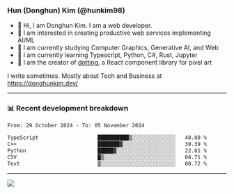 ### Hun (Donghun) Kim (@hunkim98)

- 👋 Hi, I am Donghun Kim. I am a web developer. 
- 🤔 I am interested in creating productive web services implementing AI/ML
- 🔭 I am currently studying Computer Graphics, Generative AI, and Web 
- 🌱 I am currently learning Typescript, Python, C#, Rust, Jupyter
- 🎨 I am the creator of [dotting](https://github.com/hunkim98/dotting), a React component library for pixel art

I write sometimes. Mostly about Tech and Business at https://donghunkim.dev/

---
### 📊 Recent development breakdown
<!--START_SECTION:waka-->

```txt
From: 29 October 2024 - To: 05 November 2024

TypeScript                   ██████████▒░░░░░░░░░░░░░░   40.80 %
C++                          ███████▓░░░░░░░░░░░░░░░░░   30.39 %
Python                       █████▓░░░░░░░░░░░░░░░░░░░   22.81 %
CSV                          █▒░░░░░░░░░░░░░░░░░░░░░░░   04.71 %
Text                         ▒░░░░░░░░░░░░░░░░░░░░░░░░   00.72 %
```

<!--END_SECTION:waka-->
---

<!-- <div align='center'> -->
  <img align="center" src="https://github-readme-stats.vercel.app/api?username=hunkim98&theme=dark&show_icons=true"/>
<!-- </div> -->
<!--
**hunkim98/hunkim98** is a ✨ _special_ ✨ repository because its `README.md` (this file) appears on your GitHub profile.

Here are some ideas to get you started:

- 🔭 I’m currently working on ...
- 🌱 I’m currently learning ...
- 👯 I’m looking to collaborate on ...
- 🤔 I’m looking for help with ...
- 💬 Ask me about ...
- 📫 How to reach me: ...
- 😄 Pronouns: ...
- ⚡ Fun fact: ...
-->
